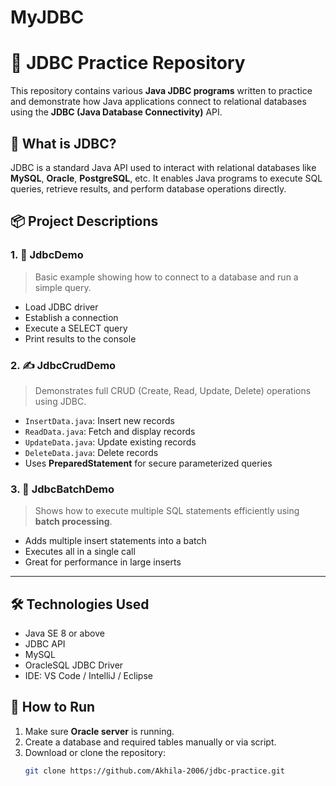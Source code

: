 # MyJDBC
# 🔗 JDBC Practice Repository

This repository contains various **Java JDBC programs** written to practice and demonstrate how Java applications connect to relational databases using the **JDBC (Java Database Connectivity)** API.

## 📘 What is JDBC?

JDBC is a standard Java API used to interact with relational databases like **MySQL**, **Oracle**, **PostgreSQL**, etc. It enables Java programs to execute SQL queries, retrieve results, and perform database operations directly.

## 📦 Project Descriptions

### 1. 🧪 JdbcDemo

> Basic example showing how to connect to a database and run a simple query.

- Load JDBC driver
- Establish a connection
- Execute a SELECT query
- Print results to the console

### 2. ✍️ JdbcCrudDemo

> Demonstrates full CRUD (Create, Read, Update, Delete) operations using JDBC.

- `InsertData.java`: Insert new records
- `ReadData.java`: Fetch and display records
- `UpdateData.java`: Update existing records
- `DeleteData.java`: Delete records
- Uses **PreparedStatement** for secure parameterized queries

### 3. 🚀 JdbcBatchDemo

> Shows how to execute multiple SQL statements efficiently using **batch processing**.

- Adds multiple insert statements into a batch
- Executes all in a single call
- Great for performance in large inserts

---
## 🛠️ Technologies Used

- Java SE 8 or above
- JDBC API
- MySQL 
- OracleSQL JDBC Driver 
- IDE: VS Code / IntelliJ / Eclipse

## 🚀 How to Run

1. Make sure **Oracle server** is running.
2. Create a database and required tables manually or via script.
3. Download or clone the repository:
   ```bash
   git clone https://github.com/Akhila-2006/jdbc-practice.git
